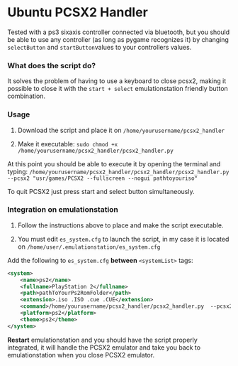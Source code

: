 # Ubuntu PCSX2 Handler

Tested with a ps3 sixaxis controller connected via bluetooth, but you should be able to use any controller (as long as pygame recognizes it) by changing  `selectButton` and `startButton`values to your controllers values.



### What does the script do?

It solves the problem of having to use a keyboard to close pcsx2, making it possible to close it with the `start + select` emulationstation friendly button combination.



### Usage

1. Download the script and place it on `/home/yourusername/pcsx2_handler`

1. Make it executable: `sudo chmod +x /home/yourusername/pcsx2_handler/pcsx2_handler.py`



At this point you should be able to execute it by opening the terminal and typing:
`/home/yourusername/pcsx2_handler/pcsx2_handler/pcsx2_handler.py --pcsx2 "usr/games/PCSX2 --fullscreen --nogui pathtoyouriso"`

To quit PCSX2 just press start and select button simultaneously.



### Integration on emulationstation

1. Follow the instructions above to place and make the script executable.

1. You must edit `es_system.cfg` to launch the script, in my case it is located on `/home/user/.emulationstation/es_system.cfg`


Add the following to `es_system.cfg` **between** `<systemList>` tags:

```xml
<system>
    <name>ps2</name>
    <fullname>PlayStation 2</fullname>
    <path>pathToYourPs2RomFolder</path>
    <extension>.iso .ISO .cue .CUE</extension>
    <command>/home/yourusername/pcsx2_handler/pcsx2_handler.py  --pcsx2 "/usr/games/PCSX2 --fullscreen --nogui %ROM%"</command>
    <platform>ps2</platform>
    <theme>ps2</theme>
</system>
```


**Restart** emulationstation and you should have the script properly integrated, it will handle the PCSX2 emulator and take you back to emulationstation when you close PCSX2 emulator.

